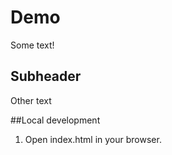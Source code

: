 # Demo
Some text!

## Subheader
Other text

##Local development
1. Open index.html in your browser. 
